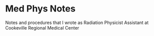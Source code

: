 # Med Phys Notes
Notes and procedures that I wrote as Radiation Physicist Assistant at Cookeville Regional Medical Center